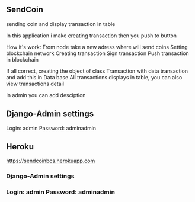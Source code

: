 ## SendCoin
sending coin and display transaction in table

In this application i make creating transaction then you push to button

How it's work: From node take a new adress where will send coins Setting blockchain network Creating transaction Sign transaction Push transaction in blockchain

If all correct, creating the object of class Transaction with data transaction and add this in Data base All transactions displays in table, you can also view transactions detail

In admin you can add desciption

## Django-Admin settings
Login: admin Password: adminadmin

## Heroku

https://sendcoinbcs.herokuapp.com

### Django-Admin settings
### Login: admin Password: adminadmin
